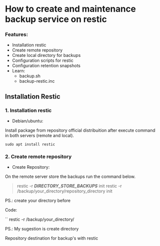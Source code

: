 # How to create and maintenance backup service on restic

### Features: 

- Installation restic
- Create remote repository
- Create local directory for backups
- Configuration scripts for restic 
- Configuration retention snapshots 
- Learn: 
  - backup.sh
  - backup-restic.inc

## Installation Restic

### 1. Installation restic

- Debian/ubuntu:

Install package from repository official distribuition after execute command in both servers (remote and local).

``sudo apt install restic`` 

### 2. Create remote repository

- Create Repository:

On the remote server store the backups run the command below.

> restic -r ***DIRECTORY_STORE_BACKUPS*** init
> restic -r /backup/your_directory/repository_directory init

PS.: create your directory before 

Code:

`` restic -r /backup/your_directory/


PS.: My sugestion is create directory 





Repository destination for backup's with restic
